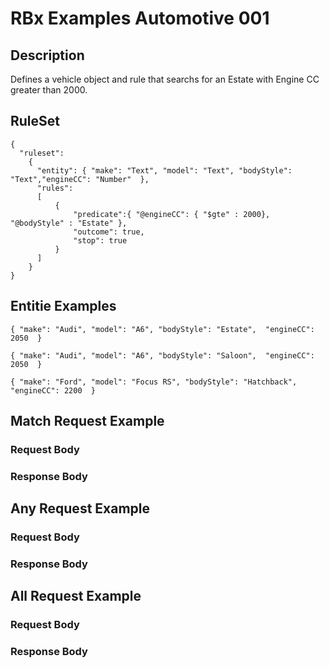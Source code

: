 # RBx Examples Automotive 001

## Description
Defines a vehicle object and rule that searchs for an Estate with Engine CC greater than 2000.

## RuleSet
```
{
  "ruleset":
    {
      "entity": { "make": "Text", "model": "Text", "bodyStyle": "Text","engineCC": "Number"  },
      "rules": 
      [                          
          { 
              "predicate":{ "@engineCC": { "$gte" : 2000}, "@bodyStyle" : "Estate" },
              "outcome": true,
              "stop": true
          }
      ]
    }
}
```

## Entitie Examples
```
{ "make": "Audi", "model": "A6", "bodyStyle": "Estate",  "engineCC": 2050  }

{ "make": "Audi", "model": "A6", "bodyStyle": "Saloon",  "engineCC": 2050  }

{ "make": "Ford", "model": "Focus RS", "bodyStyle": "Hatchback",  "engineCC": 2200  }
```
## Match Request Example
###  Request Body
###  Response Body

## Any Request Example
###  Request Body
###  Response Body

## All Request Example
###  Request Body
###  Response Body